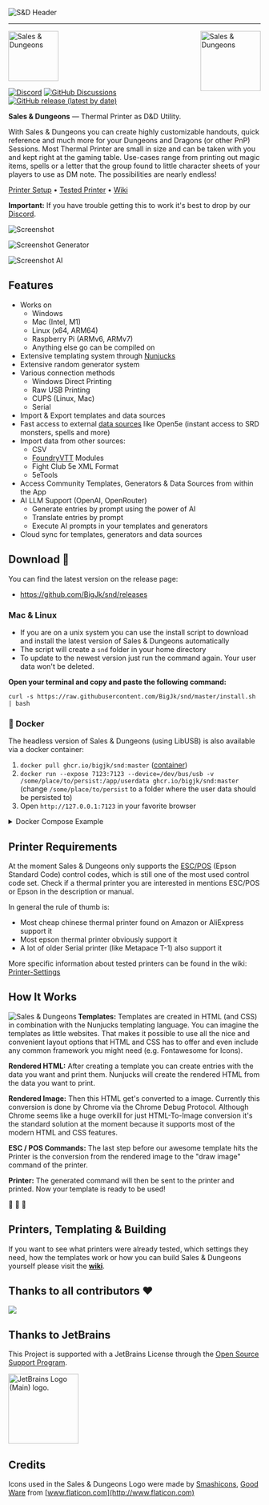 ![S&D Header](./data/readme_header.png)

----

<img align="right" width="120px" alt="Sales &amp; Dungeons" src="./data/preview.png">
<img width="100" alt="Sales &amp; Dungeons" src="./data/round_icon.png">

[![Discord](https://img.shields.io/discord/678654745803751579?label=discord)](https://discord.gg/5MUZEjc) [![GitHub Discussions](https://img.shields.io/github/discussions/BigJk/snd)](https://github.com/BigJk/snd/discussions) [![GitHub release (latest by date)](https://img.shields.io/github/v/release/BigJk/snd)](https://github.com/BigJk/snd/releases)

**Sales & Dungeons** — Thermal Printer as D&amp;D Utility.

With Sales & Dungeons you can create highly customizable handouts, quick reference and much more for your Dungeons and Dragons (or other PnP) Sessions.
Most Thermal Printer are small in size and can be taken with you and kept right at the gaming table. Use-cases range from printing out magic items, spells
or a letter that the group found to little character sheets of your players to use as DM note. The possibilities are nearly endless!

[Printer Setup](https://sales-and-dungeons.app/docs/printer/setup/) • [Tested Printer](https://sales-and-dungeons.app/docs/printer/models) • [Wiki](https://sales-and-dungeons.app/docs/intro)

**Important:** If you have trouble getting this to work it's best to drop by our [Discord](https://discord.gg/5MUZEjc).

![Screenshot](./data/screenshot.png)

![Screenshot Generator](./data/screenshot_gen.png)

![Screenshot AI](./data/screenshot_ai.png)

## Features

- Works on
  - Windows
  - Mac (Intel, M1)
  - Linux (x64, ARM64)
  - Raspberry Pi (ARMv6, ARMv7)
  - Anything else go can be compiled on
- Extensive templating system through [Nunjucks](https://mozilla.github.io/nunjucks/)
- Extensive random generator system
- Various connection methods
  - Windows Direct Printing
  - Raw USB Printing
  - CUPS (Linux, Mac)
  - Serial
- Import & Export templates and data sources
- Fast access to external [data sources](https://sales-and-dungeons.app/docs/data-source/) like Open5e (instant access to SRD monsters, spells and more)
- Import data from other sources:
   - CSV
   - [FoundryVTT](https://foundryvtt.com/) Modules
   - Fight Club 5e XML Format
   - 5eTools
- Access Community Templates, Generators & Data Sources from within the App
- AI LLM Support (OpenAI, OpenRouter)
  - Generate entries by prompt using the power of AI
  - Translate entries by prompt
  - Execute AI prompts in your templates and generators
- Cloud sync for templates, generators and data sources

## Download 📁

You can find the latest version on the release page:
- https://github.com/BigJk/snd/releases

### Mac & Linux

- If you are on a unix system you can use the install script to download and install the latest version of Sales & Dungeons automatically
- The script will create a ``snd`` folder in your home directory
- To update to the newest version just run the command again. Your user data won't be deleted.

**Open your terminal and copy and paste the following command:**

```
curl -s https://raw.githubusercontent.com/BigJk/snd/master/install.sh | bash
```
   
### :whale: Docker

The headless version of Sales & Dungeons (using LibUSB) is also available via a docker container:
1. ``docker pull ghcr.io/bigjk/snd:master`` ([container](https://github.com/BigJk/snd/pkgs/container/snd))
2. ``docker run --expose 7123:7123 --device=/dev/bus/usb -v /some/place/to/persist:/app/userdata ghcr.io/bigjk/snd:master`` (change ``/some/place/to/persist`` to a folder where the user data should be persisted to)
3. Open ``http://127.0.0.1:7123`` in your favorite browser

<details><summary>Docker Compose Example</summary>

```
version: "3"
services:
  snd:
    image: ghcr.io/bigjk/snd:master
    ports:
      - "7123:7123"
    devices:
      - "/dev/bus/usb"
    volumes:
      - "/some/place/to/persist:/app/userdata"
```

</details>

## Printer Requirements

At the moment Sales & Dungeons only supports the [ESC/POS](https://en.wikipedia.org/wiki/ESC/P) (Epson Standard Code) control codes, which is still one of the most used control code set. Check if a thermal printer you are interested in mentions ESC/POS or Epson in the description or manual.

In general the rule of thumb is:
- Most cheap chinese thermal printer found on Amazon or AliExpress support it
- Most epson thermal printer obviously support it
- A lot of older Serial printer (like Metapace T-1) also support it

More specific information about tested printers can be found in the wiki: [Printer-Settings](https://sales-and-dungeons.app/docs/printer/models)

## How It Works

<img align="left" alt="Sales &amp; Dungeons" src="./data/work_graph.svg">

**Templates:** Templates are created in HTML (and CSS) in combination with the Nunjucks templating language. You can imagine
the templates as little websites. That makes it possible to use all the nice and convenient layout options that HTML and CSS
has to offer and even include any common framework you might need (e.g. Fontawesome for Icons).

**Rendered HTML:** After creating a template you can create entries with the data you want and print them.
Nunjucks will create the rendered HTML from the data you want to print.

**Rendered Image:** Then this HTML get's converted to a image. Currently this conversion is done by Chrome via the
Chrome Debug Protocol. Although Chrome seems like a huge overkill for just HTML-To-Image conversion it's the standard solution at the
moment because it supports most of the modern HTML and CSS features.

**ESC / POS Commands:** The last step before our awesome template hits the Printer is the conversion from the rendered image
to the "draw image" command of the printer.

**Printer:** The generated command will then be sent to the printer and printed. Now your template is ready to be used!

:tada: :tada: :tada:

## Printers, Templating & Building

If you want to see what printers were already tested, which settings they need, how the templates work or how you can build Sales & Dungeons yourself please visit the [**wiki**](https://sales-and-dungeons.app/docs/intro).

## Thanks to all contributors ❤

<a href="https://github.com/BigJk/snd/graphs/contributors">
  <img src="https://contrib.rocks/image?repo=BigJk/snd" />
</a>

## Thanks to JetBrains

This Project is supported with a JetBrains License through the [Open Source Support Program](https://www.jetbrains.com/community/opensource).

<img width="140" src="https://resources.jetbrains.com/storage/products/company/brand/logos/jb_beam.png" alt="JetBrains Logo (Main) logo.">

## Credits

Icons used in the Sales & Dungeons Logo were made by [Smashicons](https://www.flaticon.com/authors/smashicons), [Good Ware](https://www.flaticon.com/authors/good-ware) from [www.flaticon.com](http://www.flaticon.com)

